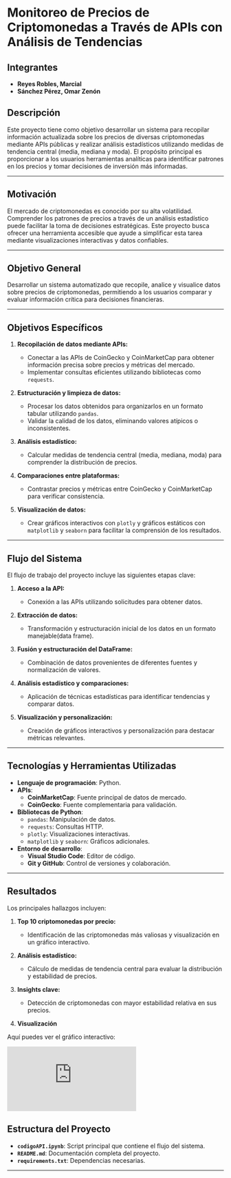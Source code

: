 # Monitoreo de Precios de Criptomonedas a Través de APIs con Análisis de Tendencias

## Integrantes
- **Reyes Robles, Marcial**  
- **Sánchez Pérez, Omar Zenón**

## Descripción
Este proyecto tiene como objetivo desarrollar un sistema para recopilar información actualizada sobre los precios de diversas criptomonedas mediante APIs públicas y realizar análisis estadísticos utilizando medidas de tendencia central (media, mediana y moda). El propósito principal es proporcionar a los usuarios herramientas analíticas para identificar patrones en los precios y tomar decisiones de inversión más informadas.

---

## Motivación
El mercado de criptomonedas es conocido por su alta volatilidad. Comprender los patrones de precios a través de un análisis estadístico puede facilitar la toma de decisiones estratégicas. Este proyecto busca ofrecer una herramienta accesible que ayude a simplificar esta tarea mediante visualizaciones interactivas y datos confiables.

---

## Objetivo General
Desarrollar un sistema automatizado que recopile, analice y visualice datos sobre precios de criptomonedas, permitiendo a los usuarios comparar y evaluar información crítica para decisiones financieras.

---

## Objetivos Específicos
1. **Recopilación de datos mediante APIs:**
   - Conectar a las APIs de CoinGecko y CoinMarketCap para obtener información precisa sobre precios y métricas del mercado.
   - Implementar consultas eficientes utilizando bibliotecas como `requests`.

2. **Estructuración y limpieza de datos:**
   - Procesar los datos obtenidos para organizarlos en un formato tabular utilizando `pandas`.
   - Validar la calidad de los datos, eliminando valores atípicos o inconsistentes.

3. **Análisis estadístico:**
   - Calcular medidas de tendencia central (media, mediana, moda) para comprender la distribución de precios.

4. **Comparaciones entre plataformas:**
   - Contrastar precios y métricas entre CoinGecko y CoinMarketCap para verificar consistencia.

5. **Visualización de datos:**
   - Crear gráficos interactivos con `plotly` y gráficos estáticos con `matplotlib` y `seaborn` para facilitar la comprensión de los resultados.

---

## Flujo del Sistema
El flujo de trabajo del proyecto incluye las siguientes etapas clave:

1. **Acceso a la API:**
   - Conexión a las APIs utilizando solicitudes para obtener datos.

2. **Extracción de datos:**
   - Transformación y estructuración inicial de los datos en un formato manejable(data frame).

3. **Fusión y estructuración del DataFrame:**
   - Combinación de datos provenientes de diferentes fuentes y normalización de valores.

4. **Análisis estadístico y comparaciones:**
   - Aplicación de técnicas estadísticas para identificar tendencias y comparar datos.

5. **Visualización y personalización:**
   - Creación de gráficos interactivos y personalización para destacar métricas relevantes.

---

## Tecnologías y Herramientas Utilizadas
- **Lenguaje de programación**: Python.  
- **APIs**:
  - **CoinMarketCap**: Fuente principal de datos de mercado.
  - **CoinGecko**: Fuente complementaria para validación.
- **Bibliotecas de Python**:
  - `pandas`: Manipulación de datos.
  - `requests`: Consultas HTTP.
  - `plotly`: Visualizaciones interactivas.
  - `matplotlib` y `seaborn`: Gráficos adicionales.
- **Entorno de desarrollo**:
  - **Visual Studio Code**: Editor de código.
  - **Git y GitHub**: Control de versiones y colaboración.

---

## Resultados
Los principales hallazgos incluyen:

1. **Top 10 criptomonedas por precio:**
   - Identificación de las criptomonedas más valiosas y visualización en un gráfico interactivo.

2. **Análisis estadístico:**
   - Cálculo de medidas de tendencia central para evaluar la distribución y estabilidad de precios.

3. **Insights clave:**
   - Detección de criptomonedas con mayor estabilidad relativa en sus precios.

4. **Visualización**

Aquí puedes ver el gráfico interactivo:

![Top 10 Cryptocurrencies by Market Cap (19/12/2024)](https://github.com/OmarSanchez-UNALM/TALLER-COLABORATIVO2/blob/CodigosAPIS/graficos/top_10_cryptos_19_12_2024.html)

## Estructura del Proyecto
- **`codigoAPI.ipynb`**: Script principal que contiene el flujo del sistema.
- **`README.md`**: Documentación completa del proyecto.
- **`requirements.txt`**: Dependencias necesarias.

---

